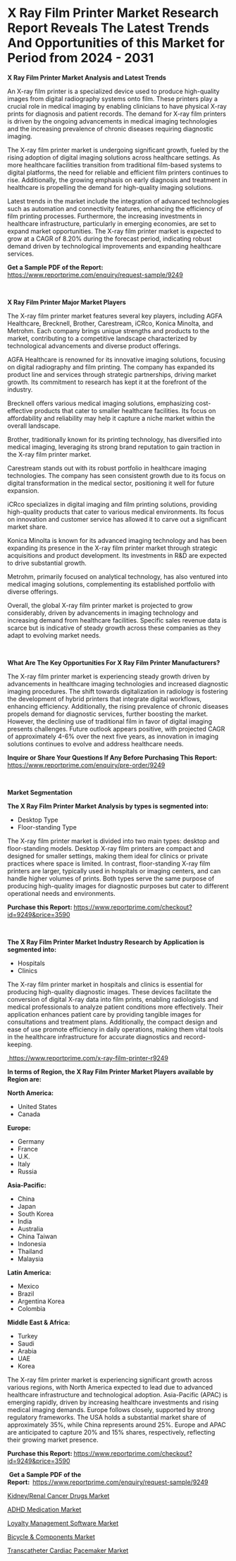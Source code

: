 <p><h1>X Ray Film Printer Market Research Report Reveals The Latest Trends And Opportunities of this Market for Period from 2024 - 2031</h1></p><p><strong>X Ray Film Printer Market Analysis and Latest Trends</strong></p>
<p><p>An X-ray film printer is a specialized device used to produce high-quality images from digital radiography systems onto film. These printers play a crucial role in medical imaging by enabling clinicians to have physical X-ray prints for diagnosis and patient records. The demand for X-ray film printers is driven by the ongoing advancements in medical imaging technologies and the increasing prevalence of chronic diseases requiring diagnostic imaging.</p><p>The X-ray film printer market is undergoing significant growth, fueled by the rising adoption of digital imaging solutions across healthcare settings. As more healthcare facilities transition from traditional film-based systems to digital platforms, the need for reliable and efficient film printers continues to rise. Additionally, the growing emphasis on early diagnosis and treatment in healthcare is propelling the demand for high-quality imaging solutions.</p><p>Latest trends in the market include the integration of advanced technologies such as automation and connectivity features, enhancing the efficiency of film printing processes. Furthermore, the increasing investments in healthcare infrastructure, particularly in emerging economies, are set to expand market opportunities. The X-ray film printer market is expected to grow at a CAGR of 8.20% during the forecast period, indicating robust demand driven by technological improvements and expanding healthcare services.</p></p>
<p><strong>Get a Sample PDF of the Report:&nbsp;</strong> <a href="https://www.reportprime.com/enquiry/request-sample/9249">https://www.reportprime.com/enquiry/request-sample/9249</a></p>
<p>&nbsp;</p>
<p><strong>X Ray Film Printer Major Market Players</strong></p>
<p><p>The X-ray film printer market features several key players, including AGFA Healthcare, Brecknell, Brother, Carestream, iCRco, Konica Minolta, and Metrohm. Each company brings unique strengths and products to the market, contributing to a competitive landscape characterized by technological advancements and diverse product offerings.</p><p>AGFA Healthcare is renowned for its innovative imaging solutions, focusing on digital radiography and film printing. The company has expanded its product line and services through strategic partnerships, driving market growth. Its commitment to research has kept it at the forefront of the industry.</p><p>Brecknell offers various medical imaging solutions, emphasizing cost-effective products that cater to smaller healthcare facilities. Its focus on affordability and reliability may help it capture a niche market within the overall landscape.</p><p>Brother, traditionally known for its printing technology, has diversified into medical imaging, leveraging its strong brand reputation to gain traction in the X-ray film printer market. </p><p>Carestream stands out with its robust portfolio in healthcare imaging technologies. The company has seen consistent growth due to its focus on digital transformation in the medical sector, positioning it well for future expansion.</p><p>iCRco specializes in digital imaging and film printing solutions, providing high-quality products that cater to various medical environments. Its focus on innovation and customer service has allowed it to carve out a significant market share.</p><p>Konica Minolta is known for its advanced imaging technology and has been expanding its presence in the X-ray film printer market through strategic acquisitions and product development. Its investments in R&D are expected to drive substantial growth.</p><p>Metrohm, primarily focused on analytical technology, has also ventured into medical imaging solutions, complementing its established portfolio with diverse offerings.</p><p>Overall, the global X-ray film printer market is projected to grow considerably, driven by advancements in imaging technology and increasing demand from healthcare facilities. Specific sales revenue data is scarce but is indicative of steady growth across these companies as they adapt to evolving market needs.</p></p>
<p>&nbsp;</p>
<p><strong>What Are The Key Opportunities For X Ray Film Printer Manufacturers?</strong></p>
<p><p>The X-ray film printer market is experiencing steady growth driven by advancements in healthcare imaging technologies and increased diagnostic imaging procedures. The shift towards digitalization in radiology is fostering the development of hybrid printers that integrate digital workflows, enhancing efficiency. Additionally, the rising prevalence of chronic diseases propels demand for diagnostic services, further boosting the market. However, the declining use of traditional film in favor of digital imaging presents challenges. Future outlook appears positive, with projected CAGR of approximately 4-6% over the next five years, as innovation in imaging solutions continues to evolve and address healthcare needs.</p></p>
<p><strong>Inquire or Share Your Questions If Any Before Purchasing This Report:</strong> <a href="https://www.reportprime.com/enquiry/pre-order/9249">https://www.reportprime.com/enquiry/pre-order/9249</a></p>
<p>&nbsp;</p>
<p><strong>Market Segmentation</strong></p>
<p><strong>The X Ray Film Printer Market Analysis by types is segmented into:</strong></p>
<p><ul><li>Desktop Type</li><li>Floor-standing Type</li></ul></p>
<p><p>The X-ray film printer market is divided into two main types: desktop and floor-standing models. Desktop X-ray film printers are compact and designed for smaller settings, making them ideal for clinics or private practices where space is limited. In contrast, floor-standing X-ray film printers are larger, typically used in hospitals or imaging centers, and can handle higher volumes of prints. Both types serve the same purpose of producing high-quality images for diagnostic purposes but cater to different operational needs and environments.</p></p>
<p><strong>Purchase this Report:&nbsp;</strong><a href="https://www.reportprime.com/checkout?id=9249&price=3590">https://www.reportprime.com/checkout?id=9249&price=3590</a></p>
<p>&nbsp;</p>
<p><strong>The X Ray Film Printer Market Industry Research by Application is segmented into:</strong></p>
<p><ul><li>Hospitals</li><li>Clinics</li></ul></p>
<p><p>The X-ray film printer market in hospitals and clinics is essential for producing high-quality diagnostic images. These devices facilitate the conversion of digital X-ray data into film prints, enabling radiologists and medical professionals to analyze patient conditions more effectively. Their application enhances patient care by providing tangible images for consultations and treatment plans. Additionally, the compact design and ease of use promote efficiency in daily operations, making them vital tools in the healthcare infrastructure for accurate diagnostics and record-keeping.</p></p>
<p><a href="https://www.reportprime.com/x-ray-film-printer-r9249">&nbsp;https://www.reportprime.com/x-ray-film-printer-r9249</a></p>
<p><strong>In terms of Region, the X Ray Film Printer Market Players available by Region are:</strong></p>
<p>
    <p> <strong> North America: </strong>
        <ul>
            <li>United States</li>
            <li>Canada</li>
        </ul>
        </p> 
    <p> <strong> Europe: </strong>
        <ul>
            <li>Germany</li>
            <li>France</li>
            <li>U.K.</li>
            <li>Italy</li>
            <li>Russia</li>
        </ul>
        </p> 
    <p> <strong> Asia-Pacific: </strong>
        <ul>
            <li>China</li>
            <li>Japan</li>
            <li>South Korea</li>
            <li>India</li>
            <li>Australia</li>
            <li>China Taiwan</li>
            <li>Indonesia</li>
            <li>Thailand</li>
            <li>Malaysia</li>
        </ul>
        </p> 
    <p> <strong> Latin America: </strong>
        <ul>
            <li>Mexico</li>
            <li>Brazil</li>
            <li>Argentina Korea</li>
            <li>Colombia</li>
        </ul>
        </p> 
    <p> <strong> Middle East & Africa: </strong>
        <ul>
            <li>Turkey</li>
            <li>Saudi</li>
            <li>Arabia</li>
            <li>UAE</li>
            <li>Korea</li>
        </ul>
    </p>
    </p>
<p><p>The X-ray film printer market is experiencing significant growth across various regions, with North America expected to lead due to advanced healthcare infrastructure and technological adoption. Asia-Pacific (APAC) is emerging rapidly, driven by increasing healthcare investments and rising medical imaging demands. Europe follows closely, supported by strong regulatory frameworks. The USA holds a substantial market share of approximately 35%, while China represents around 25%. Europe and APAC are anticipated to capture 20% and 15% shares, respectively, reflecting their growing market presence.</p></p>
<p><strong>Purchase this Report: </strong><a href="https://www.reportprime.com/checkout?id=9249&price=3590">https://www.reportprime.com/checkout?id=9249&price=3590</a></p>
<p>&nbsp;<strong>Get a Sample PDF of the Report:&nbsp;&nbsp;</strong><a href="https://www.reportprime.com/enquiry/request-sample/9249">https://www.reportprime.com/enquiry/request-sample/9249</a></p>
<p><strong></strong></p>
<p><p><a href="https://medium.com/@graceturner587/the-growth-of-the-kidney-renal-cancer-drugs-market-has-been-significant-driven-by-various-2ae0b78660fc">Kidney/Renal Cancer Drugs Market</a></p><p><a href="https://www.linkedin.com/pulse/global-adhd-medication-market-size-share-analysis-product-tn8mf?trackingId=5DNrVcnAQZqsV5c6hfAyuQ%3D%3D">ADHD Medication Market</a></p><p><a href="https://www.linkedin.com/pulse/loyalty-management-software-market-size-share-analysis-growth-jxguf?trackingId=2MYNXCLXQj6IbYNs8yJXdQ%3D%3D">Loyalty Management Software Market</a></p><p><a href="https://medium.com/@graceturner587/the-bicycle-components-market-insights-report-offers-an-in-depth-and-thorough-analysis-of-the-b9016136cb41">Bicycle & Components Market</a></p><p><a href="https://github.com/DianaWilson796/Market-Research-Report-List-1/blob/main/transcatheter-cardiac-pacemaker-market.md">Transcatheter Cardiac Pacemaker Market</a></p></p>